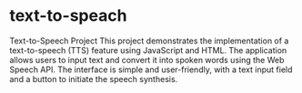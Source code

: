 # text-to-speach
Text-to-Speech Project  This project demonstrates the implementation of a text-to-speech (TTS) feature using JavaScript and HTML. The application allows users to input text and convert it into spoken words using the Web Speech API. The interface is simple and user-friendly, with a text input field and a button to initiate the speech synthesis.

